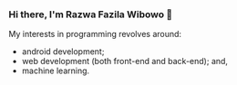 ### Hi there, I'm Razwa Fazila Wibowo 👋

My interests in programming revolves around:
 - android development;
 - web development (both front-end and back-end); and,
 - machine learning.


<!-- Add github activity -->

<!-- Add programming languange experience -->

<!-- Check out my LinkedIn profile learn more about me and my other experiences. -->

<!--
**razwafw/razwafw** is a ✨ _special_ ✨ repository because its `README.md` (this file) appears on your GitHub profile.

Here are some ideas to get you started:

- 🔭 I’m currently working on ...
- 🌱 I’m currently learning ...
- 👯 I’m looking to collaborate on ...
- 🤔 I’m looking for help with ...
- 💬 Ask me about ...
- 📫 How to reach me: ...
- 😄 Pronouns: ...
- ⚡ Fun fact: ...
-->
